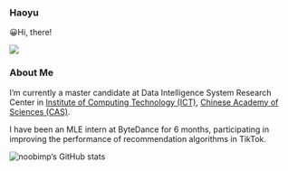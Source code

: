 ### Haoyu

😀Hi, there!

![](https://komarev.com/ghpvc/?username=noobimp&color=yellowgreen)

### About Me

I’m currently a master candidate at Data Intelligence System Research Center in [Institute of Computing Technology (ICT)](http://www.ict.ac.cn/), [Chinese Academy of Sciences (CAS)](http://www.cas.ac.cn/).

I have been an MLE intern at ByteDance for 6 months, participating in improving the performance of recommendation algorithms in TikTok.



![noobimp‘s GitHub stats](https://github-readme-stats.vercel.app/api?username=noobimp&show_icons=true&theme=radical&count_private=true)
